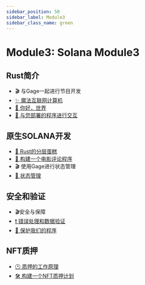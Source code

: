 ```yaml
---
sidebar_position: 50
sidebar_label: Module3
sidebar_class_name: green
---
```


# Module3: Solana Module3

## Rust简介

- 🎬 与Gage一起进行节目开发
- [✨ 魔法互联网计算机](./introduction-to-rust/the-magic-internet-computer/README.md)
- [📝 你好，世界](./introduction-to-rust/hello-world/README.md)
- [👋 与您部署的程序进行交互](./introduction-to-rust/interact-wit-your-deployed-program/README.md)


## 原生SOLANA开发

- [🎂 Rust的分层蛋糕](./native-solana-development/the-rust-layer-cake/README.md)
- [🎥 构建一个电影评论程序](./native-solana-development/build-a-movie-review-program/README.md)
- 🎬  使用Gage进行状态管理
- [🤠 状态管理](./native-solana-development/state-management/README.md)

## 安全和验证

- 🎬安全与保障
- [❗ 错误处理和数据验证](./security-and-validation/error-handling-and-data-validation/README.md)
- [🔑 保护我们的程序](./security-and-validation/secure-our-program/README.md)

## NFT质押

- [🕒 质押的工作原理](./nft-staking/how-staking-works/README.md)
- [🛠️ 构建一个NFT质押计划](./nft-staking/build-an-nft-staking-program/README.md)
